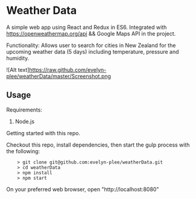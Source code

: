 # Weather Data

A simple web app using React and Redux in ES6. Integrated with https://openweathermap.org/api && Google Maps API in the project.

Functionality: Allows user to search for cities in New Zealand for the upcoming weather data (5 days) including temperature, pressure and humidity. 

![Alt text]https://raw.github.com/evelyn-plee/weatherData/master/Screenshot.png

## Usage ##

Requirements: 
1. Node.js

Getting started with this repo.

Checkout this repo, install dependencies, then start the gulp process with the following:

```
	> git clone git@github.com:evelyn-plee/weatherData.git
	> cd weatherData
	> npm install
	> npm start
```
On your preferred web browser, open "http://localhost:8080"
